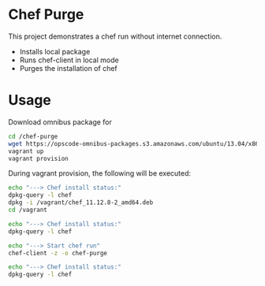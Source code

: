 # Chef Purge

This project demonstrates a chef run without internet connection.

 - Installs local package
 - Runs chef-client in local mode
 - Purges the installation of chef

# Usage

Download omnibus package for

```bash
cd /chef-purge
wget https://opscode-omnibus-packages.s3.amazonaws.com/ubuntu/13.04/x86_64/chef_11.12.8-2_amd64.deb
vagrant up
vagrant provision
```

During vagrant provision, the following will be executed:

```bash
echo "---> Chef install status:"
dpkg-query -l chef
dpkg -i /vagrant/chef_11.12.8-2_amd64.deb
cd /vagrant

echo "---> Chef install status:"
dpkg-query -l chef

echo "---> Start chef run"
chef-client -z -o chef-purge

echo "---> Chef install status:"
dpkg-query -l chef
```

